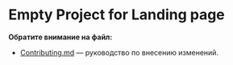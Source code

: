 # Empty Project for Landing page

**Обратите внимание на файл:**

- [Contributing.md](Contributing.md) — руководство по внесению изменений.

